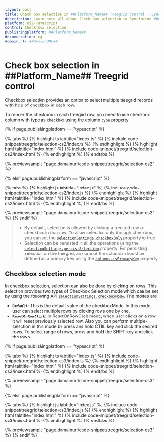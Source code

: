 ```yaml
---
layout: post
title: Check box selection in ##Platform_Name## Treegrid control | Syncfusion
description: Learn here all about Check box selection in Syncfusion ##Platform_Name## Treegrid control of Syncfusion Essential JS 2 and more.
platform: ej2-javascript
control: Check box selection 
publishingplatform: ##Platform_Name##
documentation: ug
domainurl: ##DomainURL##
---
```


# Check box selection in ##Platform_Name## Treegrid control

Checkbox selection provides an option to select multiple treegrid records with help of checkbox in each row.

To render the checkbox in each treegrid row, you need to use checkbox column with type as `checkbox` using the  column [`type`](../../api/treegrid/column/#type) property.

{% if page.publishingplatform == "typescript" %}

 {% tabs %}
{% highlight ts tabtitle="index.ts" %}
{% include code-snippet/treegrid/selection-cs2/index.ts %}
{% endhighlight %}
{% highlight html tabtitle="index.html" %}
{% include code-snippet/treegrid/selection-cs2/index.html %}
{% endhighlight %}
{% endtabs %}
        
{% previewsample "page.domainurl/code-snippet/treegrid/selection-cs2" %}

{% elsif page.publishingplatform == "javascript" %}

{% tabs %}
{% highlight js tabtitle="index.js" %}
{% include code-snippet/treegrid/selection-cs2/index.js %}
{% endhighlight %}
{% highlight html tabtitle="index.html" %}
{% include code-snippet/treegrid/selection-cs2/index.html %}
{% endhighlight %}
{% endtabs %}

{% previewsample "page.domainurl/code-snippet/treegrid/selection-cs2" %}
{% endif %}

> * By default, selection is allowed by clicking a treegrid row or checkbox in that row. To allow selection only through checkbox, you can set the
[`selectionSettings.checkboxOnly`](../../api/treegrid/selectionSettingsModel/#checkboxonly) property to true.
> * Selection can be persisted in all the operations using the [`selectionSettings.persistSelection`](../../api/treegrid/selectionSettingsModel/#persistselection) property. For persisting selection on the treegrid, any one of the columns should be defined as a primary key using the [`columns.isPrimaryKey`](../../api/treegrid/column/#isprimarykey) property.

## Checkbox selection mode

In checkbox selection, selection can also be done by clicking on rows. This selection provides two types of Checkbox Selection mode which can be set by using the following API,[`selectionSettings.checkboxMode`](../../api/treegrid/selectionSettingsModel/#checkboxmode). The modes are

* **`Default`**: This is the default value of the checkboxMode. In this mode, user can select multiple rows by clicking rows one by one.
* **`ResetOnRowClick`**: In ResetOnRowClick mode, when user clicks on a row it will reset previously selected row. Also you can perform multiple-selection in this mode by press and hold CTRL key and click the desired rows. To select range of rows, press and hold the SHIFT key and click the rows.

{% if page.publishingplatform == "typescript" %}

 {% tabs %}
{% highlight ts tabtitle="index.ts" %}
{% include code-snippet/treegrid/selection-cs3/index.ts %}
{% endhighlight %}
{% highlight html tabtitle="index.html" %}
{% include code-snippet/treegrid/selection-cs3/index.html %}
{% endhighlight %}
{% endtabs %}
        
{% previewsample "page.domainurl/code-snippet/treegrid/selection-cs3" %}

{% elsif page.publishingplatform == "javascript" %}

{% tabs %}
{% highlight js tabtitle="index.js" %}
{% include code-snippet/treegrid/selection-cs3/index.js %}
{% endhighlight %}
{% highlight html tabtitle="index.html" %}
{% include code-snippet/treegrid/selection-cs3/index.html %}
{% endhighlight %}
{% endtabs %}

{% previewsample "page.domainurl/code-snippet/treegrid/selection-cs3" %}
{% endif %}
